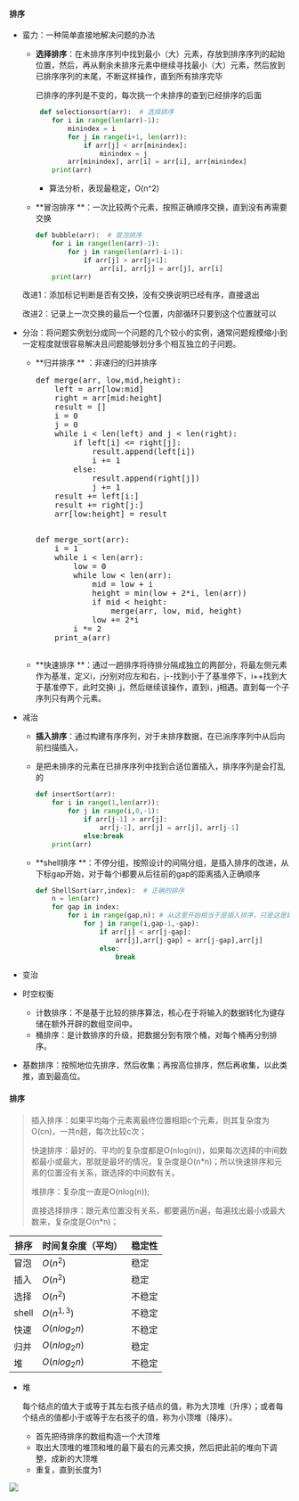 #### 排序

* 蛮力：一种简单直接地解决问题的办法

  * **选择排序**：在未排序序列中找到最小（大）元素，存放到排序序列的起始位置，然后，再从剩余未排序元素中继续寻找最小（大）元素，然后放到已排序序列的末尾，不断这样操作，直到所有排序完毕

    已排序的序列是不变的，每次挑一个未排序的查到已经排序的后面

    ```python 
     def selectionsort(arr):  # 选择排序
        for i in range(len(arr)-1):
            minindex = i
            for j in range(i+1, len(arr)):
                if arr[j] < arr[minindex]:
                    minindex = j
            arr[minindex], arr[i] = arr[i], arr[minindex]
        print(arr)
    ```


    * 算法分析，表现最稳定，O(n^2)

  * **冒泡排序 **：一次比较两个元素，按照正确顺序交换，直到没有再需要交换

    ```python
    def bubble(arr):  # 冒泡排序
        for i in range(len(arr)-1):
            for j in range(len(arr)-i-1):
                if arr[j] > arr[j+1]:
                    arr[i], arr[j] = arr[j], arr[i]
        print(arr)
    ```

  改进1：添加标记判断是否有交换，没有交换说明已经有序，直接退出

  改进2：记录上一次交换的最后一个位置，内部循环只要到这个位置就可以

* 分治：将问题实例划分成同一个问题的几个较小的实例，通常问题规模缩小到一定程度就很容易解决且问题能够划分多个相互独立的子问题。

  * **归并排序 ** ：非递归的归并排序

    <pre>
    def merge(arr, low,mid,height):
        left = arr[low:mid]
        right = arr[mid:height]
        result = []
        i = 0
        j = 0
        while i < len(left) and j < len(right):
            if left[i] <= right[j]:
                result.append(left[i])
                i += 1
            else:
                result.append(right[j])
                j += 1
        result += left[i:]
        result += right[j:]
        arr[low:height] = result
      </pre>

    <pre>
    def merge_sort(arr):
        i = 1
        while i < len(arr):
            low = 0
            while low < len(arr):
                mid = low + i
                height = min(low + 2*i, len(arr))
                if mid < height:
                    merge(arr, low, mid, height)
                low += 2*i
            i *= 2
        print_a(arr)
     </pre>

  * **快速排序 **：通过一趟排序将待排分隔成独立的两部分，将最左侧元素作为基准，定义i，j分别对应左和右，j--找到小于了基准停下，i++找到大于基准停下，此时交换i ,j，然后继续该操作，直到i，j相遇。直到每一个子序列只有两个元素。

    

* 减治

  * **插入排序**：通过构建有序序列，对于未排序数据，在已派序序列中从后向前扫描插入，

  * 是把未排序的元素在已排序序列中找到合适位置插入，排序序列是会打乱的

    ```python
    def insertSort(arr):
        for i in range(1,len(arr)):
            for j in range(i,0,-1):
                if arr[j-1] > arr[j]:
                    arr[j-1], arr[j] = arr[j], arr[j-1]
                else:break
        print(arr)
    ```

  * **shell排序 **：不停分组，按照设计的间隔分组，是插入排序的改进，从下标gap开始，对于每个i都要从后往前的gap的距离插入正确顺序

    ```python
    def ShellSort(arr,index):  # 正确的排序
        n = len(arr)
        for gap in index:
            for i in range(gap,n): # 从这里开始相当于是插入排序，只是这是跳着比较的
                for j in range(i,gap-1,-gap):
                    if arr[j] < arr[j-gap]:
                        arr[j],arr[j-gap] = arr[j-gap],arr[j]
                    else:
                        break
    ```

    

* 变治

* 时空权衡

  * 计数排序：不是基于比较的排序算法，核心在于将输入的数据转化为键存储在额外开辟的数组空间中。
  * 桶排序：是计数排序的升级，把数据分到有限个桶，对每个桶再分别排序。

* 基数排序：按照地位先排序，然后收集；再按高位排序，然后再收集，以此类推，直到最高位。

#### 排序

> 插入排序：如果平均每个元素离最终位置相距c个元素，则其复杂度为O(cn)，一共n趟，每次比较c次；
>
> 快速排序：最好的、平均的复杂度都是O(nlog(n))，如果每次选择的中间数都最小或最大，那就是最坏的情况，复杂度是O(n*n)；所以快速排序和元素的位置没有关系，跟选择的中间数有关。
>
> 堆排序：复杂度一直是O(nlog(n));
>
> 直接选择排序：跟元素位置没有关系，都要遍历n遍，每遍找出最小或最大数来，复杂度是O(n*n)；

| 排序  | 时间复杂度（平均） | 稳定性 |
| ----- | ------------------ | ------ |
| 冒泡  | $O(n^2)$           | 稳定   |
| 插入  | $O(n^2)$           | 稳定   |
| 选择  | $O(n^2)$           | 不稳定 |
| shell | $O(n^{1,3})$       | 不稳定 |
| 快速  | $O(nlog_2n)$       | 不稳定 |
| 归并  | $O(nlog_2n)$       | 稳定   |
| 堆    | $O(nlog_2n)$       | 不稳定 |

* 堆

  每个结点的值大于或等于其左右孩子结点的值，称为大顶堆（升序）；或者每个结点的值都小于或等于左右孩子的值，称为小顶堆（降序）。

  * 首先把待排序的数组构造一个大顶堆
  * 取出大顶堆的堆顶和堆的最下最右的元素交换，然后把此前的堆向下调整，成新的大顶堆
  * 重复，直到长度为1

![](F:\Jupyter\NLP\每日一题\排序.png)

